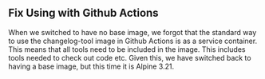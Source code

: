 ## Fix Using with Github Actions

When we switched to have no base image, we forgot that the standard way to use the changelog-tool image in Github Actions is as a service container. This means that all tools need to be included in the image. This includes tools needed to check out code etc. Given this, we have switched back to having a base image, but this time it is Alpine 3.21.
